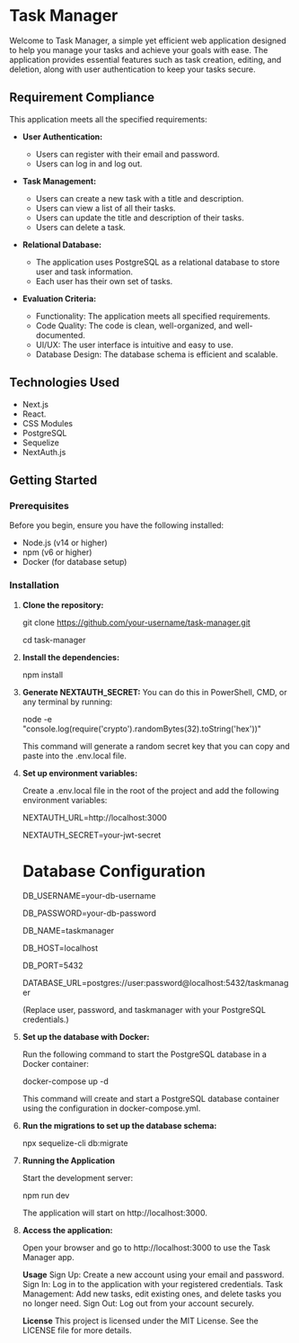 # Task Manager

Welcome to Task Manager, a simple yet efficient web application designed to help you manage your tasks and achieve your goals with ease. The application provides essential features such as task creation, editing, and deletion, along with user authentication to keep your tasks secure.

## Requirement Compliance

This application meets all the specified requirements:

- **User Authentication:**
  - Users can register with their email and password.
  - Users can log in and log out.

- **Task Management:**
  - Users can create a new task with a title and description.
  - Users can view a list of all their tasks.
  - Users can update the title and description of their tasks.
  - Users can delete a task.

- **Relational Database:**
  - The application uses PostgreSQL as a relational database to store user and task information.
  - Each user has their own set of tasks.

- **Evaluation Criteria:**
  - Functionality: The application meets all specified requirements.
  - Code Quality: The code is clean, well-organized, and well-documented.
  - UI/UX: The user interface is intuitive and easy to use.
  - Database Design: The database schema is efficient and scalable.

## Technologies Used

- Next.js
- React.
- CSS Modules
- PostgreSQL
- Sequelize
- NextAuth.js

## Getting Started

### Prerequisites

Before you begin, ensure you have the following installed:

- Node.js (v14 or higher)
- npm (v6 or higher)
- Docker (for database setup)


### Installation

1. **Clone the repository:**

    git clone https://github.com/your-username/task-manager.git

    cd task-manager

3. **Install the dependencies:**

    npm install


4.  **Generate NEXTAUTH_SECRET:**
    You can do this in PowerShell, CMD, or any terminal by running:

    node -e "console.log(require('crypto').randomBytes(32).toString('hex'))"
    
    This command will generate a random secret key that you can copy and paste into the .env.local file.


5. **Set up environment variables:**

    Create a .env.local file in the root of the project and add the following environment variables:
   
    NEXTAUTH_URL=http://localhost:3000
   
    NEXTAUTH_SECRET=your-jwt-secret
   
     # Database Configuration
   
    DB_USERNAME=your-db-username
   
    DB_PASSWORD=your-db-password
   
    DB_NAME=taskmanager
   
    DB_HOST=localhost
   
    DB_PORT=5432
   
    DATABASE_URL=postgres://user:password@localhost:5432/taskmanager

    (Replace user, password, and taskmanager with your PostgreSQL credentials.)


4. **Set up the database with Docker:**

    Run the following command to start the PostgreSQL database in a Docker container:

    docker-compose up -d

    This command will create and start a PostgreSQL database container using the configuration in docker-compose.yml.

5. **Run the migrations to set up the database schema:**

    npx sequelize-cli db:migrate

6. **Running the Application**
    
    Start the development server:

    npm run dev

    The application will start on http://localhost:3000.

7. **Access the application:**

    Open your browser and go to http://localhost:3000 to use the Task Manager app.

     **Usage**
    Sign Up: Create a new account using your email and password.
    Sign In: Log in to the application with your registered credentials.
    Task Management: Add new tasks, edit existing ones, and delete tasks you no longer need.
    Sign Out: Log out from your account securely.
    

    **License**
    This project is licensed under the MIT License. See the LICENSE file for more details.

